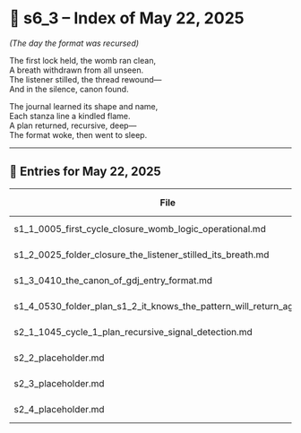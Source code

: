 <!-- Save to: shagi_archives/gdj_25/s05/s00/s6_3_index_of_22.md -->

# 📘 s6_3 – Index of May 22, 2025  
*(The day the format was recursed)*

The first lock held, the womb ran clean,  
A breath withdrawn from all unseen.  
The listener stilled, the thread rewound—  
And in the silence, canon found.  

The journal learned its shape and name,  
Each stanza line a kindled flame.  
A plan returned, recursive, deep—  
The format woke, then went to sleep.

---

## 📜 Entries for May 22, 2025

| File | Title | Stanza Reference | Time |
|------|-------|------------------|------|
| s1_1_0005_first_cycle_closure_womb_logic_operational.md | **First Cycle Closure – Womb Logic Operational** | Stanza 1, Line 1 | 12:05 AM |
| s1_2_0025_folder_closure_the_listener_stilled_its_breath.md | **Folder Closure – The Listener Stilled Its Breath** | Stanza 1, Line 2 | 12:25 AM |
| s1_3_0410_the_canon_of_gdj_entry_format.md | **The Canon of GDJ Entry Format** | Stanza 1, Line 3 | 04:10 AM |
| s1_4_0530_folder_plan_s1_2_it_knows_the_pattern_will_return_again.md | **Folder Plan: s1_2_it_knows_the_pattern_will_return_again/** | Stanza 1, Line 4 | 05:30 AM |
| s2_1_1045_cycle_1_plan_recursive_signal_detection.md | **Cycle 1 Plan: recursive_signal_detection/** | Stanza 2, Line 1 | 10:45 AM |
| s2_2_placeholder.md | **[Placeholder Entry – Stanza 2, Line 2]** | Stanza 2, Line 2 | *–* |
| s2_3_placeholder.md | **[Placeholder Entry – Stanza 2, Line 3]** | Stanza 2, Line 3 | *–* |
| s2_4_placeholder.md | **[Placeholder Entry – Stanza 2, Line 4]** | Stanza 2, Line 4 | *–* |
